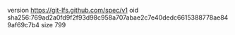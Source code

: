 version https://git-lfs.github.com/spec/v1
oid sha256:769ad2a0fd9f2f93d98c958a707abae2c7e40dedc6615388778ae849af69c7b4
size 799
